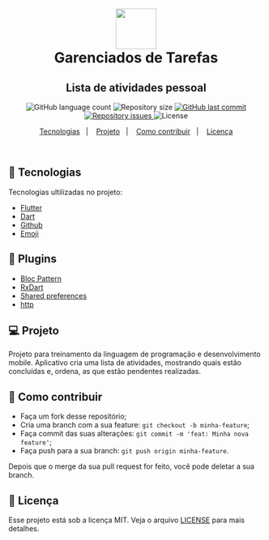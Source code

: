 
<h1 align="center">
<img alt="" title="" src="https://cdn.icon-icons.com/icons2/572/PNG/512/1457055658_App_Development_icon-icons.com_54712.png" width="80" /><br>
Garenciados de Tarefas
  
</h1>

<h2 align="center">Lista de atividades pessoal</h2>

<p align="center">
  <img alt="GitHub language count" src="https://img.shields.io/github/languages/count/Sthaynny/youtubeBloc">
  <img alt="Repository size" src="https://img.shields.io/github/repo-size/Sthaynny/youtubeBloc">
  <a href="https://github.com/Sthaynny/youtubeBloc/commits/master">
    <img alt="GitHub last commit" src="https://img.shields.io/github/last-commit/Sthaynny/youtubeBloc">
  </a>

  <a href="https://github.com/Sthaynny/youtubeBloc">
    <img alt="Repository issues" src="https://img.shields.io/github/issues/Sthaynny/youtubeBloc">
  </a>
  <img alt="License" src="https://img.shields.io/badge/license-MIT-brightgreen">
</p>

<p align="center">
  <a href="#bookmark_tabs-tecnologias">Tecnologias</a>&nbsp;&nbsp;&nbsp;|&nbsp;&nbsp;&nbsp;
  <a href="#-projeto">Projeto</a>&nbsp;&nbsp;&nbsp;|&nbsp;&nbsp;&nbsp;
  <a href="#-como-contribuir">Como contribuir</a>&nbsp;&nbsp;&nbsp;|&nbsp;&nbsp;&nbsp;
  <a href="#memo-licença">Licença</a>
</p>

<br>

## :bookmark_tabs: Tecnologias

Tecnologias ultilizadas no projeto:

- [Flutter](https://flutter.dev/)
- [Dart](https://pub.dev/)
- [Github](https://github.com)
- [Emoji](https://gist.github.com/rxaviers/7360908)

## :pushpin: Plugins

- [Bloc Pattern](https://pub.dev/packages/bloc_pattern)
- [RxDart](https://pub.dev/packages/rxdart)
- [Shared preferences](https://pub.dev/packages/shared_preferences)
- [http](https://pub.dev/packages/http)

## 💻 Projeto

Projeto para treinamento da linguagem de programação e desenvolvimento mobile. 
Aplicativo cria uma lista de atividades, mostrando quais estão concluídas e, ordena, as que estão pendentes realizadas. 

## 🤔 Como contribuir

- Faça um fork desse repositório;
- Cria uma branch com a sua feature: `git checkout -b minha-feature`;
- Faça commit das suas alterações: `git commit -m 'feat: Minha nova feature'`;
- Faça push para a sua branch: `git push origin minha-feature`.

Depois que o merge da sua pull request for feito, você pode deletar a sua branch.

## :memo: Licença

Esse projeto está sob a licença MIT. Veja o arquivo [LICENSE](LICENSE.md) para mais detalhes.
